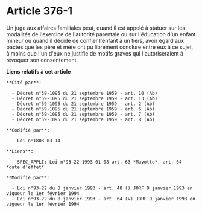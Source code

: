# Article 376-1

Un juge aux affaires familiales peut, quand il est appelé à statuer sur les modalités de l'exercice de l'autorité parentale
ou sur l'éducation d'un enfant mineur ou quand il décide de confier l'enfant à un tiers, avoir égard aux pactes que les père
et mère ont pu librement conclure entre eux à ce sujet, à moins que l'un d'eux ne justifie de motifs graves qui
l'autoriseraient à révoquer son consentement.

**Liens relatifs à cet article**

	**Cité par**:

	  - Décret n°59-1095 du 21 septembre 1959 - art. 10 (Ab)
	  - Décret n°59-1095 du 21 septembre 1959 - art. 13 (Ab)
	  - Décret n°59-1095 du 21 septembre 1959 - art. 2 (Ab)
	  - Décret n°59-1095 du 21 septembre 1959 - art. 6 (Ab)
	  - Décret n°59-1095 du 21 septembre 1959 - art. 7 (Ab)
	  - Décret n°59-1095 du 21 septembre 1959 - art. 8 (Ab)

	**Codifié par**:

	  - Loi n°1803-03-14

	**Liens**:

	  - SPEC_APPLI: Loi n°93-22 1993-01-08 art. 63 *Mayotte*, art. 64 *date d'effet*

	**Modifié par**:

	  - Loi n°93-22 du 8 janvier 1993 - art. 48 () JORF 9 janvier 1993 en vigueur le 1er février 1994
	  - Loi n°93-22 du 8 janvier 1993 - art. 64 (V) JORF 9 janvier 1993 en vigueur le 1er février 1994
